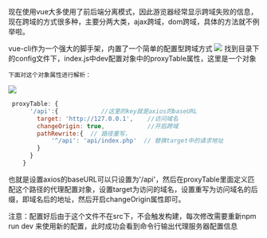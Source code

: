 现在使用vue大多使用了前后端分离模式，因此游览器经常显示跨域失败的信息，现在跨域的方式很多种，主要分两大类，ajax跨域，dom跨域，具体的方法就不例举啦。

vue-cli作为一个强大的脚手架，内置了一个简单的配置型跨域方式
<img src="https://raw.githubusercontent.com/869288142/photo/master/proxy.png">
找到目录下的config文件下，index.js中dev配置对象中的proxyTable属性，这里是一个对象

    下面对这个对象属性进行解析：
<img src="https://raw.githubusercontent.com/869288142/photo/master/proxyTableObj.png">

```javascript
 proxyTable: {
      '/api':{            //这里的key就是axios的baseURL
        target: 'http://127.0.0.1',    //访问域名
        changeOrigin: true,            //开启跨域
        pathRewrite:{  // 路径重写，
            '^/api': 'api/index.php'  // 替换target中的请求地址
        }
      }
    }

```
也就是设置axios的baseURL可以只设置为'/api'，然后在proxyTable里面定义匹配这个路径的代理配置对象，设置target为访问的域名，设置重写为访问域名的后缀，即域名后的地址，然后开启changeOrigin属性即可。

注意：配置好后由于这个文件不在src下，不会触发构建，每次修改需要重新npm run dev 来使用新的配置，此时成功会看到命令行输出代理服务器配置信息